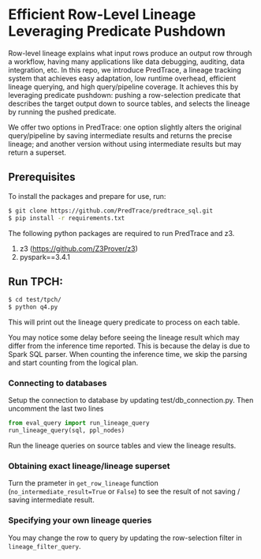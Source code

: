  # Efficient Row-Level Lineage Leveraging Predicate Pushdown

 Row-level lineage explains what input rows produce an output row through a workflow, having many applications like data debugging, auditing, data integration, etc. 
In this repo, we introduce PredTrace, a lineage tracking system that achieves easy adaptation, low runtime overhead, efficient lineage querying, and high query/pipeline coverage. It achieves this by leveraging predicate pushdown: pushing a row-selection predicate that describes the target output down to source tables, and selects the lineage by running the pushed predicate.

We offer two options in PredTrace: one option slightly alters the original query/pipeline by saving intermediate results and returns the precise lineage; and another version without using intermediate results but may return a superset.


## Prerequisites
To install the packages and prepare for use, run:
```bash
$ git clone https://github.com/PredTrace/predtrace_sql.git
$ pip install -r requirements.txt
```

The following python packages are required to run PredTrace and z3.
1. z3 (https://github.com/Z3Prover/z3)
2. pyspark==3.4.1

##  Run TPCH:
```bash
$ cd test/tpch/
$ python q4.py
```

This will print out the lineage query predicate to process on each table.

You may notice some delay before seeing the lineage result which may differ from the inference time reported. This is because the delay is due to Spark SQL parser. When counting the inference time, we skip the parsing and start counting from the logical plan. 


### Connecting to databases
Setup the connection to database by updating test/db\_connection.py.
Then uncomment the last two lines 

```python
from eval_query import run_lineage_query
run_lineage_query(sql, ppl_nodes)
```
Run the lineage queries on source tables and view the lineage results.

### Obtaining exact lineage/lineage superset
Turn the prameter in `get_row_lineage` function (`no_intermediate_result=True` or `False`) to see the result of not saving / saving intermediate result.


### Specifying your own lineage queries
You may change the row to query by updating the row-selection filter in `lineage_filter_query`.
